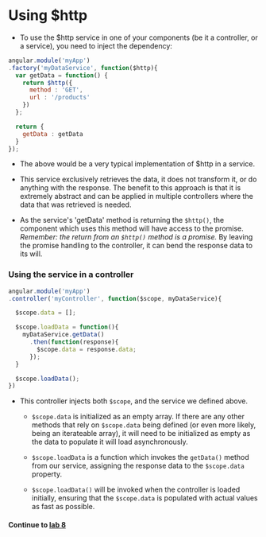 # Using $http
* To use the $http service in one of your components (be it a controller, or a service), you need to inject the dependency:
  
```javascript
angular.module('myApp')
.factory('myDataService', function($http){
  var getData = function() {
    return $http({
      method : 'GET',
      url : '/products'
    })
  };

  return {
    getData : getData
  }
});
```
  
* The above would be a very typical implementation of $http in a service.
  
* This service exclusively retrieves the data, it does not transform it, or do anything with the response. The benefit to this approach is that it is extremely abstract and can be applied in multiple controllers where the data that was retrieved is needed.
  
* As the service's 'getData' method is returning the `$http()`, the component which uses this method will have access to the promise. *Remember: the return from an `$http()` method is a promise.* By leaving the promise handling to the controller, it can bend the response data to its will.
  
### Using the service in a controller

```javascript
angular.module('myApp')
.controller('myController', function($scope, myDataService){

  $scope.data = [];

  $scope.loadData = function(){
    myDataService.getData()
      .then(function(response){
        $scope.data = response.data;
      });
  }

  $scope.loadData();
})
```
  
* This controller injects both `$scope`, and the service we defined above.
  * `$scope.data` is initialized as an empty array. If there are any other methods that rely on `$scope.data` being defined (or even more likely, being an iterateable array), it will need to be initialized as empty as the data to populate it will load asynchronously.
  
  * `$scope.loadData` is a function which invokes the `getData()` method from our service, assigning the response data to the `$scope.data` property.
  
  * `$scope.loadData()` will be invoked when the controller is loaded initially, ensuring that the `$scope.data` is populated with actual values as fast as possible.
  
#### Continue to [lab 8](_27_lab8.md)